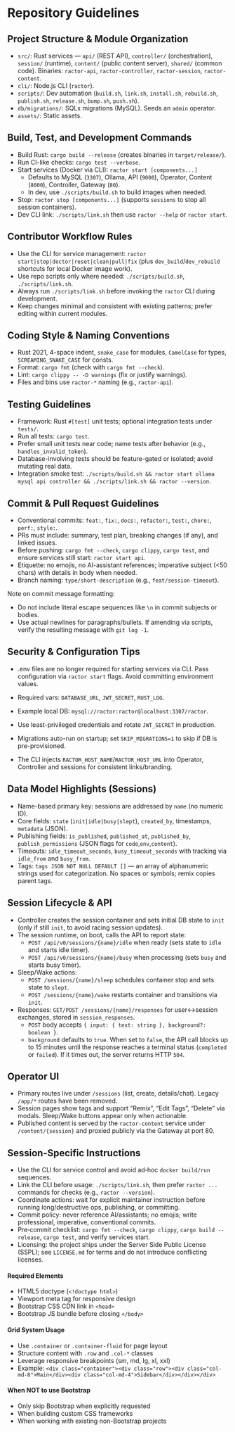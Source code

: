# Repository Guidelines

## Project Structure & Module Organization

- `src/`: Rust services — `api/` (REST API), `controller/` (orchestration), `session/` (runtime), `content/` (public content server), `shared/` (common code). Binaries: `ractor-api`, `ractor-controller`, `ractor-session`, `ractor-content`.
- `cli/`: Node.js CLI (`ractor`).
- `scripts/`: Dev automation (`build.sh`, `link.sh`, `install.sh`, `rebuild.sh`, `publish.sh`, `release.sh`, `bump.sh`, `push.sh`).
- `db/migrations/`: SQLx migrations (MySQL). Seeds an `admin` operator.
- `assets/`: Static assets.

## Build, Test, and Development Commands

- Build Rust: `cargo build --release` (creates binaries in `target/release/`).
- Run CI-like checks: `cargo test --verbose`.
- Start services (Docker via CLI): `ractor start [components...]`
  - Defaults to MySQL (`3307`), Ollama, API (`9000`), Operator, Content (`8000`), Controller, Gateway (`80`).
  - In dev, use `./scripts/build.sh` to build images when needed.
- Stop: `ractor stop [components...]` (supports `sessions` to stop all session containers).
- Dev CLI link: `./scripts/link.sh` then use `ractor --help` or `ractor start`.

## Contributor Workflow Rules

- Use the CLI for service management: `ractor start|stop|doctor|reset|clean|pull|fix` (plus `dev_build`/`dev_rebuild` shortcuts for local Docker image work).
- Use repo scripts only where needed: `./scripts/build.sh`, `./scripts/link.sh`.
- Always run `./scripts/link.sh` before invoking the `ractor` CLI during development.
- Keep changes minimal and consistent with existing patterns; prefer editing within current modules.

## Coding Style & Naming Conventions

- Rust 2021, 4-space indent, `snake_case` for modules, `CamelCase` for types, `SCREAMING_SNAKE_CASE` for consts.
- Format: `cargo fmt` (check with `cargo fmt --check`).
- Lint: `cargo clippy -- -D warnings` (fix or justify warnings).
- Files and bins use `ractor-*` naming (e.g., `ractor-api`).

## Testing Guidelines

- Framework: Rust `#[test]` unit tests; optional integration tests under `tests/`.
- Run all tests: `cargo test`.
- Prefer small unit tests near code; name tests after behavior (e.g., `handles_invalid_token`).
- Database-involving tests should be feature-gated or isolated; avoid mutating real data.
- Integration smoke test: `./scripts/build.sh && ractor start ollama mysql api controller && ./scripts/link.sh && ractor --version`.

## Commit & Pull Request Guidelines

- Conventional commits: `feat:`, `fix:`, `docs:`, `refactor:`, `test:`, `chore:`, `perf:`, `style:`.
- PRs must include: summary, test plan, breaking changes (if any), and linked issues.
- Before pushing: `cargo fmt --check`, `cargo clippy`, `cargo test`, and ensure services still start: `ractor start api`.
- Etiquette: no emojis, no AI-assistant references; imperative subject (<50 chars) with details in body when needed.
- Branch naming: `type/short-description` (e.g., `feat/session-timeout`).

Note on commit message formatting:

- Do not include literal escape sequences like `\n` in commit subjects or bodies.
- Use actual newlines for paragraphs/bullets. If amending via scripts, verify the resulting message with `git log -1`.

## Security & Configuration Tips

- .env files are no longer required for starting services via CLI. Pass configuration via `ractor start` flags. Avoid committing environment values.
- Required vars: `DATABASE_URL`, `JWT_SECRET`, `RUST_LOG`.

- Example local DB: `mysql://ractor:ractor@localhost:3307/ractor`.
- Use least-privileged credentials and rotate `JWT_SECRET` in production.
- Migrations auto-run on startup; set `SKIP_MIGRATIONS=1` to skip if DB is pre-provisioned.
- The CLI injects `RACTOR_HOST_NAME`/`RACTOR_HOST_URL` into Operator, Controller and sessions for consistent links/branding.

## Data Model Highlights (Sessions)

- Name-based primary key: sessions are addressed by `name` (no numeric ID).
- Core fields: `state` (`init|idle|busy|slept`), `created_by`, timestamps, `metadata` (JSON).
- Publishing fields: `is_published`, `published_at`, `published_by`, `publish_permissions` (JSON flags for `code`,`env`,`content`).
- Timeouts: `idle_timeout_seconds`, `busy_timeout_seconds` with tracking via `idle_from` and `busy_from`.
- Tags: `tags JSON NOT NULL DEFAULT []` — an array of alphanumeric strings used for categorization. No spaces or symbols; remix copies parent tags.

## Session Lifecycle & API

- Controller creates the session container and sets initial DB state to `init` (only if still `init`, to avoid racing session updates).
- The session runtime, on boot, calls the API to report state:
  - `POST /api/v0/sessions/{name}/idle` when ready (sets state to `idle` and starts idle timer).
  - `POST /api/v0/sessions/{name}/busy` when processing (sets `busy` and starts busy timer).
- Sleep/Wake actions:
  - `POST /sessions/{name}/sleep` schedules container stop and sets state to `slept`.
  - `POST /sessions/{name}/wake` restarts container and transitions via `init`.
- Responses: `GET/POST /sessions/{name}/responses` for user↔session exchanges, stored in `session_responses`.
  - `POST` body accepts `{ input: { text: string }, background?: boolean }`.
  - `background` defaults to `true`. When set to `false`, the API call blocks up to 15 minutes until the response reaches a terminal status (`completed` or `failed`). If it times out, the server returns HTTP `504`.

## Operator UI

- Primary routes live under `/sessions` (list, create, details/chat). Legacy `/app/*` routes have been removed.
- Session pages show tags and support “Remix”, “Edit Tags”, “Delete” via modals. Sleep/Wake buttons appear only when actionable.
- Published content is served by the `ractor-content` service under `/content/{session}` and proxied publicly via the Gateway at port 80.

## Session-Specific Instructions

- Use the CLI for service control and avoid ad‑hoc `docker build/run` sequences.
- Link the CLI before usage: `./scripts/link.sh`, then prefer `ractor ...` commands for checks (e.g., `ractor --version`).
- Coordinate actions: wait for explicit maintainer instruction before running long/destructive ops, publishing, or committing.
- Commit policy: never reference AI/assistants; no emojis; write professional, imperative, conventional commits.
- Pre‑commit checklist: `cargo fmt --check`, `cargo clippy`, `cargo build --release`, `cargo test`, and verify services start.
- Licensing: the project ships under the Server Side Public License (SSPL); see `LICENSE.md` for terms and do not introduce conflicting licenses.

#### Required Elements

- HTML5 doctype (`<!doctype html>`)
- Viewport meta tag for responsive design
- Bootstrap CSS CDN link in `<head>`
- Bootstrap JS bundle before closing `</body>`

#### Grid System Usage

- Use `.container` or `.container-fluid` for page layout
- Structure content with `.row` and `.col-*` classes
- Leverage responsive breakpoints (sm, md, lg, xl, xxl)
- Example: `<div class="container"><div class="row"><div class="col-md-8">Main</div><div class="col-md-4">Sidebar</div></div></div>`

#### When NOT to use Bootstrap

- Only skip Bootstrap when explicitly requested
- When building custom CSS frameworks  
- When working with existing non-Bootstrap projects
